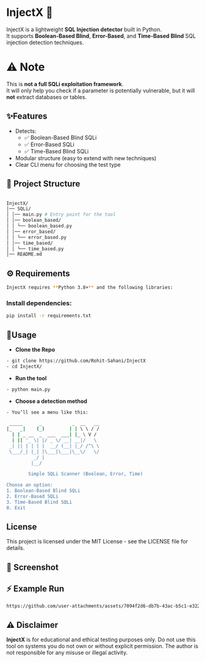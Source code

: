 
# InjectX 💉

InjectX is a lightweight **SQL Injection detector** built in Python.  
It supports **Boolean-Based Blind**, **Error-Based**, and **Time-Based Blind** SQL injection detection techniques.

# ⚠️ Note

This is **not a full SQLi exploitation framework**.  
It will only help you check if a parameter is potentially vulnerable, but it will **not** extract databases or tables.


## ✨Features

- Detects:
  - ✅ Boolean-Based Blind SQLi
  - ✅ Error-Based SQLi
  - ✅ Time-Based Blind SQLi
- Modular structure (easy to extend with new techniques)
- Clear CLI menu for choosing the test type


## 📂 Project Structure

```bash

InjectX/
│── SQLi/
│ │── main.py # Entry point for the tool
│ │── boolean_based/
│ │ └── boolean_based.py
│ │── error_based/
│ │ └── error_based.py
│ │── time_based/
│ │ └── time_based.py
│── README.md

```

## ⚙️ Requirements
```bash
InjectX requires **Python 3.8+** and the following libraries:
```
### Install dependencies:
```bash
pip install -r requirements.txt
```
## 🚀Usage
-  **Clone the Repo**

```bash
- git clone https://github.com/Rohit-Sahani/InjectX
- cd InjectX/
```

-  **Run the tool**
```bash
- python main.py
```

- **Choose a detection method**
```bash
- You’ll see a menu like this:
```
```bash
 _____      _           _  __   __
|_   _|    (_)         | | \ \ / /
  | | _ __  _  ___  ___| |_ \ V / 
  | || '_ \| |/ _ \/ __| __|/   \ 
 _| || | | | |  __/ (__| |_/ /^\ \
 \___/_| |_| |\___|\___|\__\/   \/
          _/ |                    
         |__/                      

        Simple SQLi Scanner (Boolean, Error, Time)

Choose an option:
1. Boolean-Based Blind SQLi
2. Error-Based SQLi
3. Time-Based Blind SQLi
0. Exit

```
## License

This project is licensed under the MIT License - see the LICENSE file for details.



## 📸 Screenshot



## ⚡ Example Run
```bash
https://github.com/user-attachments/assets/7094f2d6-db7b-43ac-b5c1-e3225e3f2eb1
```

## ⚠️ Disclaimer

**InjectX** is for educational and ethical testing purposes only.
Do not use this tool on systems you do not own or without explicit permission. The author is not responsible for any misuse or illegal activity.
